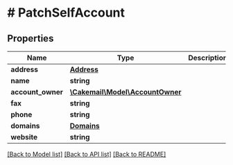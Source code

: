 # # PatchSelfAccount

## Properties

Name | Type | Description | Notes
------------ | ------------- | ------------- | -------------
**address** | [**Address**](Address.md) |  | [optional] 
**name** | **string** |  | [optional] 
**account_owner** | [**\Cakemail\Model\AccountOwner**](AccountOwner.md) |  | [optional] 
**fax** | **string** |  | [optional] 
**phone** | **string** |  | [optional] 
**domains** | [**Domains**](Domains.md) |  | [optional] 
**website** | **string** |  | [optional] 

[[Back to Model list]](../../README.md#documentation-for-models) [[Back to API list]](../../README.md#documentation-for-api-endpoints) [[Back to README]](../../README.md)



